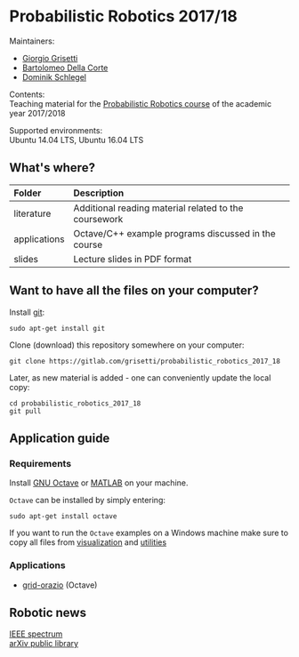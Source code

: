 # Probabilistic Robotics 2017/18

Maintainers:
 - [Giorgio Grisetti](https://sites.google.com/dis.uniroma1.it/grisetti)
 - [Bartolomeo Della Corte](http://www.dis.uniroma1.it/~dellacorte/)
 - [Dominik Schlegel](https://sites.google.com/dis.uniroma1.it/schlegel)

Contents: <br/>
Teaching material for the [Probabilistic Robotics course](https://sites.google.com/dis.uniroma1.it/probabilistic-robotics) of the academic year 2017/2018

Supported environments: <br/>
Ubuntu 14.04 LTS, Ubuntu 16.04 LTS

## What's where?
| Folder       | Description                                                                             |
| :----------- | :-------------------------------------------------------------------------------------- |
| literature   | Additional reading material related to the coursework                                   |
| applications | Octave/C++ example programs discussed in the course                                     |
| slides       | Lecture slides in PDF format                                                            |

## Want to have all the files on your computer?

Install [git](https://git-scm.com/):

    sudo apt-get install git
  
Clone (download) this repository somewhere on your computer:

    git clone https://gitlab.com/grisetti/probabilistic_robotics_2017_18
  
Later, as new material is added - one can conveniently update the local copy:

    cd probabilistic_robotics_2017_18
    git pull

## Application guide
### Requirements
Install [GNU Octave](https://www.gnu.org/software/octave/) or [MATLAB](https://mathworks.com/products/matlab.html) on your machine. <br/>

`Octave` can be installed by simply entering:

    sudo apt-get install octave
    
If you want to run the `Octave` examples on a Windows machine make sure to copy all files from
[visualization](https://gitlab.com/grisetti/probabilistic_robotics_2017_18/tree/master/applications/octave/tools/visualization) and
[utilities](https://gitlab.com/grisetti/probabilistic_robotics_2017_18/tree/master/applications/octave/tools/utilities)

### Applications
 - [grid-orazio](https://gitlab.com/grisetti/probabilistic_robotics_2017_18/tree/master/applications/octave/04_grid_orazio) (Octave)

## Robotic news
[IEEE spectrum](https://spectrum.ieee.org/robotics) <br/>
[arXiv public library](https://arxiv.org/list/cs.RO/recent) <br/>
